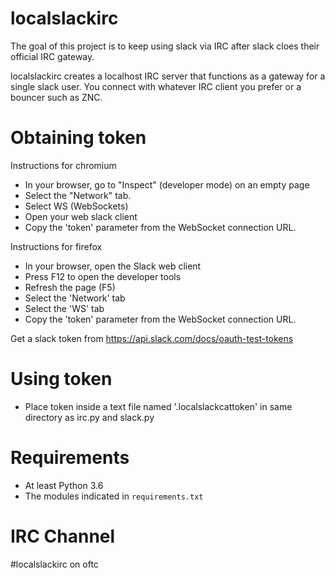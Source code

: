 localslackirc
=============

The goal of this project is to keep using slack via IRC
after slack cloes their official IRC gateway.

localslackirc creates a localhost IRC server that
functions as a gateway for a single slack user.  You
connect with whatever IRC client you prefer or a
bouncer such as ZNC.


Obtaining token
===============

Instructions for chromium

* In your browser, go to "Inspect" (developer mode) on an empty page
* Select the "Network" tab.
* Select WS (WebSockets)
* Open your web slack client
* Copy the 'token' parameter from the WebSocket connection URL.

Instructions for firefox

* In your browser, open the Slack web client
* Press F12 to open the developer tools
* Refresh the page (F5)
* Select the 'Network' tab
* Select the 'WS' tab
* Copy the 'token' parameter from the WebSocket connection URL.

Get a slack token from https://api.slack.com/docs/oauth-test-tokens


Using token
===============

* Place token inside a text file named '.localslackcattoken' in same directory as irc.py and slack.py

Requirements
============

* At least Python 3.6
* The modules indicated in `requirements.txt`

IRC Channel
===========

#localslackirc on oftc
